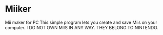 # Miiker
Mii maker for PC
This simple program lets you create and save Miis on your computer.
I DO NOT OWN MIIS IN ANY WAY. THEY BELONG TO NINTENDO.
